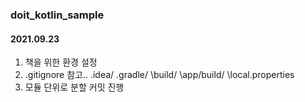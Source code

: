 ### doit_kotlin_sample

#### 2021.09.23
1. 책을 위한 환경 설정
2. .gitignore 참고..
\.idea/
\.gradle/
\build/
\app/build/
\local.properties
3. 모듈 단위로 분할 커밋 진행
